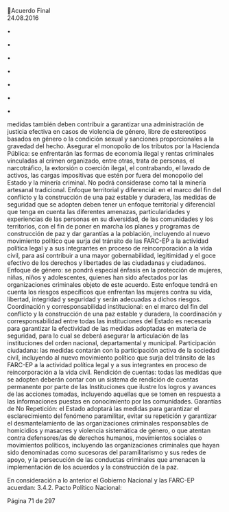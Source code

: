 Acuerdo Final  
24.08.2016  


•

•

•

•

•

•

•

medidas también deben contribuir a garantizar una administración de justicia efectiva en casos 
de violencia de género, libre de estereotipos basados en género o la condición sexual y sanciones 
proporcionales a la gravedad del hecho. 
Asegurar  el  monopolio  de  los  tributos  por  la  Hacienda  Pública:  se  enfrentarán  las  formas  de 
economía  ilegal  y  rentas  criminales  vinculadas  al  crimen  organizado,  entre  otras,  trata  de 
personas, el narcotráfico, la extorsión o coerción ilegal, el contrabando, el lavado de activos, las 
cargas impositivas que estén por fuera del monopolio del Estado y la minería criminal. No podrá 
considerase como tal la minería artesanal tradicional. 
Enfoque territorial y diferencial: en el marco del fin del conflicto y la construcción de una paz 
estable y duradera, las medidas de seguridad que se adopten deben tener un enfoque territorial 
y diferencial que tenga en cuenta las diferentes amenazas, particularidades y experiencias de las 
personas en su diversidad, de las comunidades y los territorios, con el fin de poner en marcha los 
planes y programas de construcción de paz y dar garantías a la población, incluyendo al nuevo 
movimiento  político  que  surja  del  tránsito  de  las  FARC-EP  a  la  actividad  política  legal  y  a  sus 
integrantes  en  proceso  de  reincorporación  a  la  vida  civil,  para  así  contribuir  a  una  mayor 
gobernabilidad, legitimidad y el goce efectivo de los derechos y libertades de las ciudadanas y 
ciudadanos.  
Enfoque  de  género:  se  pondrá  especial  énfasis  en  la  protección  de  mujeres,  niñas,  niños  y 
adolescentes,  quienes  han  sido  afectados  por  las  organizaciones  criminales  objeto  de  este 
acuerdo. Este enfoque tendrá en cuenta los riesgos específicos que enfrentan las mujeres contra 
su vida, libertad, integridad y seguridad y serán adecuadas a dichos riesgos.  
Coordinación  y  corresponsabilidad  institucional:  en  el  marco  del  fin  del  conflicto  y  la 
construcción de una paz estable y duradera, la coordinación y corresponsabilidad entre todas las 
instituciones del Estado es necesaria para garantizar la efectividad de las medidas adoptadas en 
materia de seguridad, para lo cual se deberá asegurar la articulación de las instituciones del orden 
nacional, departamental y municipal. 
Participación  ciudadana:  las  medidas  contarán  con  la  participación  activa  de  la  sociedad  civil, 
incluyendo  al  nuevo  movimiento  político  que  surja  del  tránsito  de  las  FARC-EP  a  la  actividad 
política legal y a sus integrantes en proceso de reincorporación a la vida civil. 
Rendición  de  cuentas:  todas  las  medidas  que  se  adopten  deberán  contar  con  un  sistema  de 
rendición de cuentas permanente por parte de las Instituciones que ilustre los logros y avances 
de  las  acciones  tomadas,  incluyendo  aquellas  que  se  tomen  en  respuesta  a  las  informaciones 
puestas en conocimiento por las comunidades. 
Garantías de No Repetición: el Estado adoptará las medidas para garantizar el esclarecimiento 
del  fenómeno  paramilitar,  evitar  su  repetición  y  garantizar  el  desmantelamiento  de  las 
organizaciones  criminales  responsables  de  homicidios  y  masacres  y  violencia  sistemática  de 
género,  o  que  atentan  contra  defensores/as  de  derechos  humanos,  movimientos  sociales  o 
movimientos  políticos,  incluyendo  las  organizaciones  criminales  que  hayan  sido  denominadas 
como  sucesoras  del  paramilitarismo  y  sus  redes  de  apoyo,  y  la  persecución  de  las  conductas 
criminales que amenacen la implementación de los acuerdos y la construcción de la paz. 

En consideración a lo anterior el Gobierno Nacional y las FARC-EP acuerdan: 
3.4.2. Pacto Político Nacional: 

Página 71 de 297 
 

